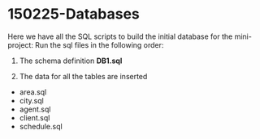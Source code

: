 # 150225-Databases


Here we have all the SQL scripts to build the initial database for the mini-project:
Run the sql files in the following order:

1) The schema definition
**DB1.sql**

2) The data for all the tables are inserted
* area.sql
* city.sql
* agent.sql
* client.sql
* schedule.sql
 
